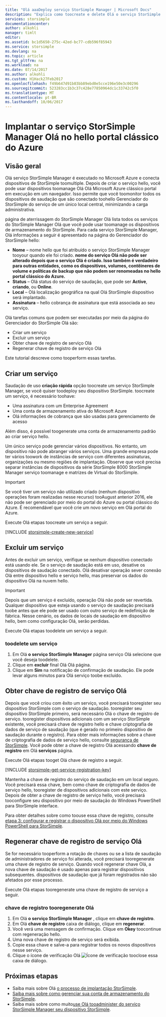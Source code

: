 ```yaml
---
title: "Olá aaaDeploy serviço StorSimple Manager | Microsoft Docs"
description: "Explica como toocreate e delete Olá o serviço StorSimple Manager Olá portal clássico do Azure e descreve como toomanage Olá a chave de registro de serviço."
services: storsimple
documentationcenter: 
author: alkohli
manager: timlt
editor: 
ms.assetid: bc1d5650-275c-42ed-bc77-cdb596f85943
ms.service: storsimple
ms.devlang: na
ms.topic: article
ms.tgt_pltfrm: na
ms.workload: na
ms.date: 07/14/2017
ms.author: alkohli
ms.custom: H1Hack27Feb2017
ms.openlocfilehash: f49b647d91b03bb89ebd0e5cce196e50e3c00296
ms.sourcegitcommit: 523283cc1b3c37c428e77850964dc1c33742c5f0
ms.translationtype: MT
ms.contentlocale: pt-BR
ms.lasthandoff: 10/06/2017
---
```

# <a name="deploy-hello-storsimple-manager-service-in-hello-azure-classic-portal"></a>Implantar o serviço StorSimple Manager Olá no hello portal clássico do Azure

## <a name="overview"></a>Visão geral
Olá serviço StorSimple Manager é executado no Microsoft Azure e conecta dispositivos de StorSimple toomultiple. Depois de criar o serviço hello, você pode usar dispositivos toomanage Olá Olá Microsoft Azure clássico portal em execução em um navegador. Isso permite que você toomonitor todos os dispositivos de saudação que são conectado toohello Gerenciador do StorSimple do serviço de um único local central, minimizando a carga administrativa.

página de aterrissagem do StorSimple Manager Olá lista todos os serviços do StorSimple Manager Olá que você pode usar toomanage os dispositivos de armazenamento do StorSimple. Para cada serviço StorSimple Manager, Olá informações a seguir é apresentado na página do Gerenciador do StorSimple hello:

* **Nome** – nome hello que foi atribuído o serviço StorSimple Manager tooyour quando ele foi criado. **nome do serviço Olá não pode ser alterado depois que o serviço Olá é criado. Isso também é verdadeiro para outras entidades, como os dispositivos, volumes, contêineres de volume e políticas de backup que não podem ser renomeadas no hello portal clássico do Azure.**
* **Status** – Olá status do serviço de saudação, que pode ser **Active**, **criando**, ou **Online**.
* **Local** – Olá localização geográfica na qual Olá StorSimple dispositivo será implantado.
* **Assinatura** – hello cobrança de assinatura que está associada ao seu serviço.

Olá tarefas comuns que podem ser executadas por meio da página do Gerenciador do StorSimple Olá são:

* Criar um serviço
* Excluir um serviço
* Obter chave de registro de serviço Olá
* Regenerar chave de registro de serviço Olá

Este tutorial descreve como tooperform essas tarefas.

## <a name="create-a-service"></a>Criar um serviço
Saudação de uso **criação rápida** opção toocreate um serviço StorSimple Manager, se você quiser toodeploy seu dispositivo StorSimple. toocreate um serviço, é necessário toohave:

* Uma assinatura com um Enterprise Agreement
* Uma conta de armazenamento ativa do Microsoft Azure
* Olá informações de cobrança que são usadas para gerenciamento de acesso

Além disso, é possível toogenerate uma conta de armazenamento padrão ao criar serviço hello.

Um único serviço pode gerenciar vários dispositivos. No entanto, um dispositivo não pode abranger vários serviços. Uma grande empresa pode ter vários toowork de instâncias de serviço com diferentes assinaturas, organizações ou mesmo regiões de implantação. Observe que você precisa separar instâncias de dispositivos da série StorSimple 8000 StorSimple Manager serviço toomanage e matrizes de Virtual do StorSimple.

> [!IMPORTANT] 
> Se você tiver um serviço não utilizado criado (nenhum dispositivo operações foram realizadas nesse recurso) tooAugust anterior 2016, ele não pode ser gerenciado por meio do portal do Azure ou portal clássico do Azure. É recomendável que você crie um novo serviço em Olá portal do Azure.

Execute Olá etapas toocreate um serviço a seguir.

[!INCLUDE [storsimple-create-new-service](../../includes/storsimple-create-new-service.md)]

## <a name="delete-a-service"></a>Excluir um serviço
Antes de excluir um serviço, verifique se nenhum dispositivo conectado está usando ele. Se o serviço de saudação está em uso, desative os dispositivos de saudação conectado. Olá desativar operação sever conexão Olá entre dispositivo hello e serviço hello, mas preservar os dados do dispositivo Olá na nuvem hello.

> [!IMPORTANT] 
> Depois que um serviço é excluído, operação Olá não pode ser revertida. Qualquer dispositivo que esteja usando o serviço de saudação precisará toobe antes que ele pode ser usado com outro serviço de redefinição de fábrica. Nesse cenário, os dados de locais de saudação em dispositivo hello, bem como configuração Olá, serão perdidas.

Execute Olá etapas toodelete um serviço a seguir.

### <a name="toodelete-a-service"></a>toodelete um serviço
1. Em Olá **o serviço StorSimple Manager** página serviço Olá selecione que você deseja toodelete.
2. Clique em **excluir** final Olá Olá página.
3. Clique em **Sim** na notificação de confirmação de saudação. Ele pode levar alguns minutos para Olá serviço toobe excluído.

## <a name="get-hello-service-registration-key"></a>Obter chave de registro de serviço Olá
Depois que você criou com êxito um serviço, você precisará tooregister seu dispositivo StorSimple com o serviço de saudação. tooregister seu dispositivo StorSimple primeiro, será necessário Olá o chave de registro de serviço. tooregister dispositivos adicionais com um serviço StorSimple existente, você precisará chave de registro hello e chave criptografia de dados de serviço de saudação (que é gerado no primeiro dispositivo de saudação durante o registro). Para obter mais informações sobre a chave de criptografia de dados de serviço hello, consulte [segurança de StorSimple](storsimple-security.md). Você pode obter a chave de registro Olá acessando **chave de registro** em Olá **serviços** página.

Execute Olá etapas tooget Olá chave de registro a seguir.

[!INCLUDE [storsimple-get-service-registration-key](../../includes/storsimple-get-service-registration-key.md)]

Mantenha a chave de registro do serviço de saudação em um local seguro. Você precisará essa chave, bem como chave de criptografia de dados de serviço hello, tooregister de dispositivos adicionais com este serviço. Depois de obter a chave de registro de serviço hello, você precisará tooconfigure seu dispositivo por meio de saudação do Windows PowerShell para StorSimple interface.

Para obter detalhes sobre como toouse essa chave de registro, consulte [etapa 3: configurar e registrar o dispositivo Olá por meio do Windows PowerShell para StorSimple](storsimple-deployment-walkthrough.md#step-3-configure-and-register-the-device-through-windows-powershell-for-storsimple).

## <a name="regenerate-hello-service-registration-key"></a>Regenerar chave de registro de serviço Olá
Se for necessário tooperform a rotação de chaves ou se a lista de saudação de administradores de serviço foi alterada, você precisará tooregenerate uma chave de registro de serviço. Quando você regenerar chave Olá, a nova chave de saudação é usado apenas para registrar dispositivos subsequentes. dispositivos de saudação que já foram registrados não são afetados por esse processo.

Execute Olá etapas tooregenerate uma chave de registro de serviço a seguir.

### <a name="tooregenerate-hello-service-registration-key"></a>chave de registro tooregenerate Olá
1. Em Olá **o serviço StorSimple Manager** , clique em **chave de registro**.
2. Em Olá **chave de registro** caixa de diálogo, clique em **regenerar**.
3. Você verá uma mensagem de confirmação. Clique em **Okey** toocontinue com regeneração hello.
4. Uma nova chave de registro de serviço será exibida.
5. Copie essa chave e salve-a para registrar todos os novos dispositivos nesse serviço.
6. Clique o ícone de verificação Olá ![Ícone de verificação](./media/storsimple-manage-service/HCS_CheckIcon.png) tooclose essa caixa de diálogo.

## <a name="next-steps"></a>Próximas etapas
* Saiba mais sobre Olá [o processo de implantação StorSimple](storsimple-deployment-walkthrough-u2.md).
* [Saiba mais sobre como gerenciar sua conta de armazenamento do StorSimple](storsimple-manage-storage-accounts.md).
* Saiba mais sobre como muito[use Olá tooadminister do serviço StorSimple Manager seu dispositivo StorSimple](storsimple-manager-service-administration.md).
